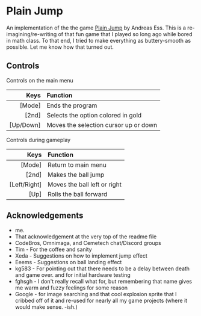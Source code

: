 Plain Jump
==========

An implementation of the the game 
[Plain Jump](https://www.ticalc.org/archives/files/fileinfo/96/9687.html)
by Andreas Ess. This is a re-imagining/re-writing of that fun game that
I played so long ago while bored in math class. To that end, I tried to make
everything as buttery-smooth as possible. Let me know how that turned out.

Controls
--------

Controls on the main menu

| Keys    | Function
|--------:|:-------------------
|[Mode]   | Ends the program
|[2nd]    | Selects the option colored in gold
|[Up/Down]| Moves the selection cursor up or down

Controls during gameplay

| Keys       | Function
|-----------:|:-------------------
|[Mode]      | Return to main menu
|[2nd]       | Makes the ball jump
|[Left/Right]| Moves the ball left or right
|[Up]        | Rolls the ball forward



Acknowledgements
----------------
* me.
* That acknowledgement at the very top of the readme file
* CodeBros, Omnimaga, and Cemetech chat/Discord groups
* Tim - For the coffee and sanity
* Xeda - Suggestions on how to implement jump effect
* Eeems - Suggestions on ball landing effect
* kg583 - For pointing out that there needs to be a delay between death and game over.
	and for initial hardware testing
* fghsgh - I don't really recall what for, but remembering that name gives me
	warm and fuzzy feelings for some reason
* Google - for image searching and that cool explosion sprite that I cribbed off
	of it and re-used for nearly all my game projects (where it would make sense. -ish.)

















